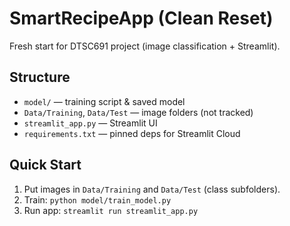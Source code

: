 # SmartRecipeApp (Clean Reset)
Fresh start for DTSC691 project (image classification + Streamlit).

## Structure
- `model/` — training script & saved model
- `Data/Training`, `Data/Test` — image folders (not tracked)
- `streamlit_app.py` — Streamlit UI
- `requirements.txt` — pinned deps for Streamlit Cloud

## Quick Start
1. Put images in `Data/Training` and `Data/Test` (class subfolders).
2. Train: `python model/train_model.py`
3. Run app: `streamlit run streamlit_app.py`
